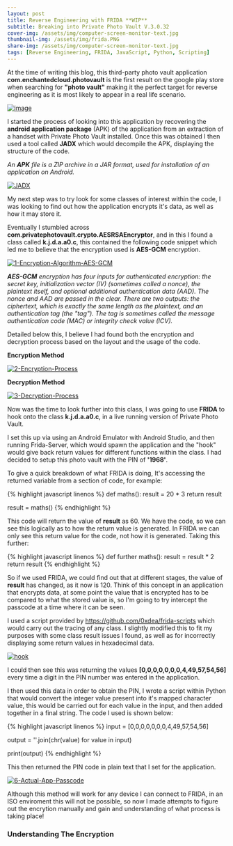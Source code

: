 ```yaml
---
layout: post
title: Reverse Engineering with FRIDA **WIP**
subtitle: Breaking into Private Photo Vault V.3.0.32
cover-img: /assets/img/computer-screen-monitor-text.jpg
thumbnail-img: /assets/img/frida.PNG
share-img: /assets/img/computer-screen-monitor-text.jpg
tags: [Reverse Engineering, FRIDA, JavaScript, Python, Scripting]
---
```


At the time of writing this blog, this third-party photo vault application **com.enchantedcloud.photovault** is the first result on the google play store when searching for **"photo vault"** making it the perfect target for reverse engineering as it is most likely to appear in a real life scenario. 

<a href="https://ibb.co/HGNHGkv"><img src="https://i.ibb.co/5sYRsfD/image.png" alt="image" border="0" /></a>

I started the process of looking into this application by recovering the **android application package** (APK) of the application from an extraction of a handset with Private Photo Vault installed. Once this was obtained I then used a tool called **JADX** which would decompile the APK, displaying the structure of the code. 

_An **APK** file is a ZIP archive in a JAR format, used for installation of an application on Android._

<a href="https://imgbb.com/"><img src="https://i.ibb.co/q92V6Dc/JADX.png" alt="JADX" border="0" /></a>

My next step was to try look for some classes of interest within the code, I was looking to find out how the application encrypts it's data, as well as how it may store it.

Eventually I stumbled across **com.privatephotovault.crypto.AESRSAEncryptor**, and in this I found a class called **k.j.d.a.a0.c**, this contained the following code snippet which led me to believe that the encryption used is **AES-GCM** encryption.

<a href="https://imgbb.com/"><img src="https://i.ibb.co/ctJQwt6/1-Encryption-Algorithm-AES-GCM.png" alt="1-Encryption-Algorithm-AES-GCM" border="0" /></a>

_**AES-GCM** encryption has four inputs for authenticated encryption: the secret key, initialization vector (IV) (sometimes called a nonce), the plaintext itself, and optional additional authentication data (AAD). The nonce and AAD are passed in the clear. There are two outputs: the ciphertext, which is exactly the same length as the plaintext, and an authentication tag (the "tag"). The tag is sometimes called the message authentication code (MAC) or integrity check value (ICV)._

Detailed below this, I believe I had found both the encryption and decryption process based on the layout and the usage of the code. 

**Encryption Method**

<a href="https://ibb.co/tBZYFbm"><img src="https://i.ibb.co/H7NG3rF/2-Encryption-Process.png" alt="2-Encryption-Process" border="0" /></a>

**Decryption Method**

<a href="https://imgbb.com/"><img src="https://i.ibb.co/7r0fyrh/3-Decryption-Process.png" alt="3-Decryption-Process" border="0" /></a>

Now was the time to look further into this class, I was going to use **FRIDA** to hook onto the class **k.j.d.a.a0.c**, in a live running version of Private Photo Vault.

I set this up via using an Android Emulator with Android Studio, and then running Frida-Server, which would spawn the application and the "hook" would give back return values for different functions within the class. I had decided to setup this photo vault with the PIN of **'1968'**.

To give a quick breakdown of what FRIDA is doing, It's accessing the returned variable from a section of code, for example:

{% highlight javascript linenos %}
def maths():
    result = 20 * 3
    return result

result = maths()
{% endhighlight %}

This code will return the value of **result** as 60. We have the code, so we can see this logically as to how the return value is generated. In FRIDA we can only see this return value for the code, not how it is generated. Taking this further:

{% highlight javascript linenos %}
def further maths():
    result = result * 2
    return result
{% endhighlight %}

So if we used FRIDA, we could find out that at different stages, the value of **result** has changed, as it now is 120. Think of this concept in an application that encrypts data, at some point the value that is encrypted has to be compared to what the stored value is, so I'm going to try intercept the passcode at a time where it can be seen.

I used a script provided by https://github.com/0xdea/frida-scripts which would carry out the tracing of any class.  I slightly modified this to fit my purposes with some class result issues I found, as well as for incorrectly displaying some return values in hexadecimal data. 

<a href="https://ibb.co/10sVbvs"><img src="https://i.ibb.co/Fhsvnxs/hook.png" alt="hook" border="0" /></a>

I could then see this was returning the values **[0,0,0,0,0,0,0,4,49,57,54,56]** every time a digit in the PIN number was entered in the application.

I then used this data in order to obtain the PIN, I wrote a script within Python that would convert the integer value present into it's mapped character value, this would be carried out for each value in the input, and then added together in a final string. The code I used is shown below:

{% highlight javascript linenos %}
input = [0,0,0,0,0,0,0,4,49,57,54,56]

output = ''.join(chr(value) for value in input)

print(output)
{% endhighlight %}

This then returned the PIN code in plain text that I set for the application. 

<a href="https://imgbb.com/"><img src="https://i.ibb.co/c1VzmGt/6-Actual-App-Passcode.png" alt="6-Actual-App-Passcode" border="0" /></a>

Although this method will work for any device I can connect to FRIDA, in an ISO enviroment this will not be possible, so now I made attempts to figure out the encrytion manually and gain and understanding of what process is taking place!

### Understanding The Encryption
